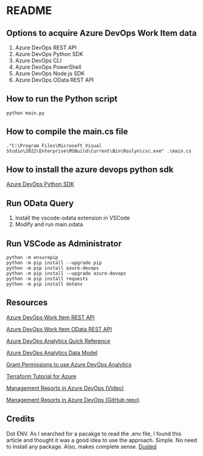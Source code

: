 # README

## Options to acquire Azure DevOps Work Item data
1. Azure DevOps REST API
2. Azure DevOps Python SDK
3. Azure DevOps CLI
4. Azure DevOps PowerShell
5. Azure DevOps Node.js SDK
6. Azure DevOps OData REST API

## How to run the Python script
```
python main.py
```

## How to compile the main.cs file
```
."C:\Program Files\Microsoft Visual Studio\2022\Enterprise\MSBuild\Current\Bin\Roslyn\csc.exe" .\main.cs
```

## How to install the azure devops python sdk
[Azure DevOps Python SDK](https://docs.microsoft.com/en-us/azure/devops/integrate/quickstarts/client-library?view=azure-devops&tabs=python)

## Run OData Query
1. Install the vscode-odata extension in VSCode
2. Modify and run main.odata

## Run VSCode as Administrator
```
python -m ensurepip
python -m pip install --upgrade pip
python -m pip install azure-devops
python -m pip install --upgrade azure-devops
python -m pip install requests
python -m pip install dotenv
```

## Resources
[Azure DevOps Work Item REST API](https://learn.microsoft.com/en-us/rest/api/azure/devops/wit/work-items?view=azure-devops-rest-7.0)

[Azure DevOps Work Item OData REST API](https://learn.microsoft.com/en-us/azure/devops/report/powerbi/odataquery-connect?view=azure-devops)

[Azure DevOps Analytics Quick Reference](https://learn.microsoft.com/en-us/azure/devops/report/extend-analytics/quick-ref?view=azure-devops)

[Azure DevOps Analytics Data Model](https://learn.microsoft.com/en-us/azure/devops/report/extend-analytics/data-model-analytics-service?view=azure-devops)

[Grant Permissions to use Azure DevOps Analytics](https://learn.microsoft.com/en-us/azure/devops/report/powerbi/analytics-security?view=azure-devops&tabs=preview-page)

[Terraform Tutorial for Azure](https://developer.hashicorp.com/terraform/tutorials/azure-get-started/azure-build)

[Management Reports in Azure DevOps (Video)](https://www.youtube.com/watch?v=gqUFAAByPfU&t=8s)

[Management Reports in Azure DevOps (GitHub repo)](https://github.com/vinijmoura/Azure-DevOps)

## Credits
Dot ENV. As I searched for a pacakge to read the .env file, I found this article and thought it was a good idea to use the approach. Simple. No need to install any package. Also, makes complete sense. [Dusted](https://dusted.codes/dotenv-in-dotnet)